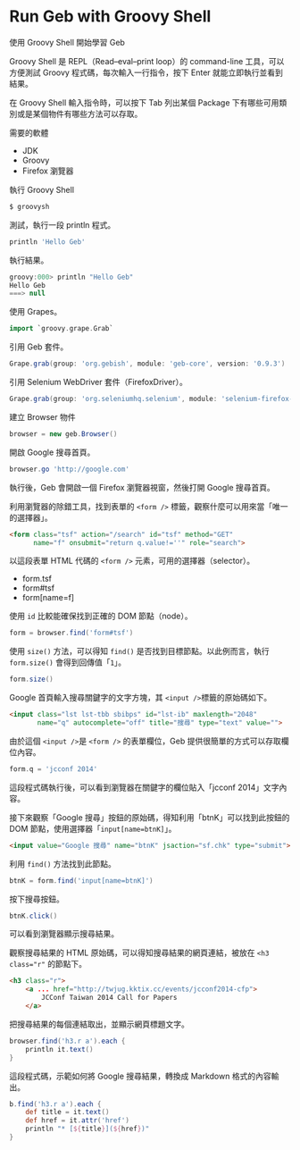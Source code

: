 # Run Geb with Groovy Shell

使用 Groovy Shell 開始學習 Geb

Groovy Shell 是 REPL（Read–eval–print loop）的 command-line 工具，可以方便測試 Groovy 程式碼，每次輸入一行指令，按下 Enter 就能立即執行並看到結果。

在 Groovy Shell 輸入指令時，可以按下 Tab 列出某個 Package 下有哪些可用類別或是某個物件有哪些方法可以存取。

需要的軟體

* JDK
* Groovy
* Firefox 瀏覽器

執行 Groovy Shell

```bash
$ groovysh
```

測試，執行一段 println 程式。

```groovy
println 'Hello Geb'
```

執行結果。

```groovy
groovy:000> println "Hello Geb"
Hello Geb
===> null
```

使用 Grapes。

```groovy
import `groovy.grape.Grab`
```

引用 Geb 套件。

```groovy
Grape.grab(group: 'org.gebish', module: 'geb-core', version: '0.9.3')
```

引用 Selenium WebDriver 套件（FirefoxDriver）。

```groovy
Grape.grab(group: 'org.seleniumhq.selenium', module: 'selenium-firefox-driver', version: '2.43.1')
```

建立 Browser 物件

```groovy
browser = new geb.Browser()
```

開啟 Google 搜尋首頁。

```groovy
browser.go 'http://google.com'
```

執行後，Geb 會開啟一個 Firefox 瀏覽器視窗，然後打開 Google 搜尋首頁。

利用瀏覽器的除錯工具，找到表單的 `<form />` 標籤，觀察什麼可以用來當「唯一的選擇器」。

```html
<form class="tsf" action="/search" id="tsf" method="GET"
      name="f" onsubmit="return q.value!=''" role="search">
```

以這段表單 HTML 代碼的 `<form />` 元素，可用的選擇器（selector）。

* form.tsf
* form#tsf
* form[name=f]

使用 `id` 比較能確保找到正確的 DOM 節點（node）。

```groovy
form = browser.find('form#tsf')
```

使用 `size()` 方法，可以得知 `find()` 是否找到目標節點。以此例而言，執行 `form.size()` 會得到回傳值「`1`」。

```groovy
form.size()
```

Google 首頁輸入搜尋關鍵字的文字方塊，其 `<input />`標籤的原始碼如下。

```html
<input class="lst lst-tbb sbibps" id="lst-ib" maxlength="2048"
       name="q" autocomplete="off" title="搜尋" type="text" value="">
```

由於這個 `<input />`是 `<form />` 的表單欄位，Geb 提供很簡單的方式可以存取欄位內容。

```groovy
form.q = 'jcconf 2014'
```

這段程式碼執行後，可以看到瀏覽器在關鍵字的欄位貼入「jcconf 2014」文字內容。

接下來觀察「Google 搜尋」按鈕的原始碼，得知利用「btnK」可以找到此按鈕的 DOM 節點，使用選擇器「`input[name=btnK]`」。

```html
<input value="Google 搜尋" name="btnK" jsaction="sf.chk" type="submit">
```

利用 `find()` 方法找到此節點。

```groovy
btnK = form.find('input[name=btnK]')
```

按下搜尋按鈕。

```groovy
btnK.click()
```

可以看到瀏覽器顯示搜尋結果。

觀察搜尋結果的 HTML 原始碼，可以得知搜尋結果的網頁連結，被放在 `<h3 class="r"` 的節點下。

```html
<h3 class="r">
    <a ... href="http://twjug.kktix.cc/events/jcconf2014-cfp">
        JCConf Taiwan 2014 Call for Papers
    </a>
```

把搜尋結果的每個連結取出，並顯示網頁標題文字。

```groovy
browser.find('h3.r a').each {
    println it.text()
}
```

這段程式碼，示範如何將 Google 搜尋結果，轉換成 Markdown 格式的內容輸出。

```groovy
b.find('h3.r a').each {
    def title = it.text()
    def href = it.attr('href')
    println "* [${title}](${href})"
}
```

